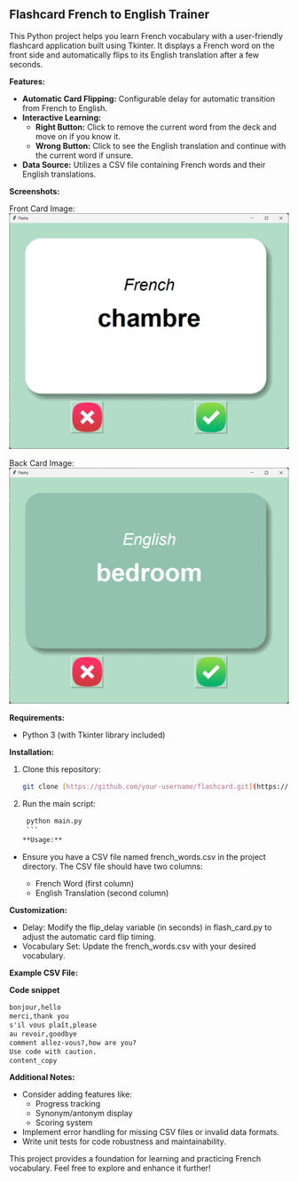 ## Flashcard French to English Trainer

This Python project helps you learn French vocabulary with a user-friendly flashcard application built using Tkinter. It displays a French word on the front side and automatically flips to its English translation after a few seconds.

**Features:**

-  **Automatic Card Flipping:** Configurable delay for automatic transition from French to English.
-  **Interactive Learning:**
   -  **Right Button:** Click to remove the current word from the deck and move on if you know it.
   -  **Wrong Button:** Click to see the English translation and continue with the current word if unsure.
-  **Data Source:** Utilizes a CSV file containing French words and their English translations.

**Screenshots:**

Front Card Image: 
![Front Image](./images/screenshots/front.png)

Back Card Image:
![Back Image](./images/screenshots/back.png)

**Requirements:**

-  Python 3 (with Tkinter library included)

**Installation:**

1. Clone this repository:

   ```bash
   git clone [https://github.com/your-username/flashcard.git](https://github.com/your-username/flashcard.git)
   ```

2. Run the main script:

   ````bash
    python main.py
    ```
   **Usage:**
   ````

-  Ensure you have a CSV file named french_words.csv in the project directory. The CSV file should have two columns:

   -  French Word (first column)
   -  English Translation (second column)

**Customization:**

-  Delay: Modify the flip_delay variable (in seconds) in flash_card.py to adjust the automatic card flip timing.
-  Vocabulary Set: Update the french_words.csv with your desired vocabulary.

**Example CSV File:**

**Code snippet**

```
bonjour,hello
merci,thank you
s'il vous plaît,please
au revoir,goodbye
comment allez-vous?,how are you?
Use code with caution.
content_copy
```

**Additional Notes:**

-  Consider adding features like:
   -  Progress tracking
   -  Synonym/antonym display
   -  Scoring system
-  Implement error handling for missing CSV files or invalid data formats.
-  Write unit tests for code robustness and maintainability.

This project provides a foundation for learning and practicing French vocabulary. Feel free to explore and enhance it further!
